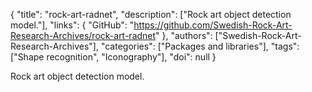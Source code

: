 {
  "title": "rock-art-radnet",
  "description": ["Rock art object detection model."],
  "links": {
    "GitHub": "https://github.com/Swedish-Rock-Art-Research-Archives/rock-art-radnet"
  },
  "authors": ["Swedish-Rock-Art-Research-Archives"],
  "categories": ["Packages and libraries"],
  "tags": ["Shape recognition", "Iconography"],
  "doi": null
}

<!-- Generated by csv2md.R – do not edit by hand -->

Rock art object detection model.